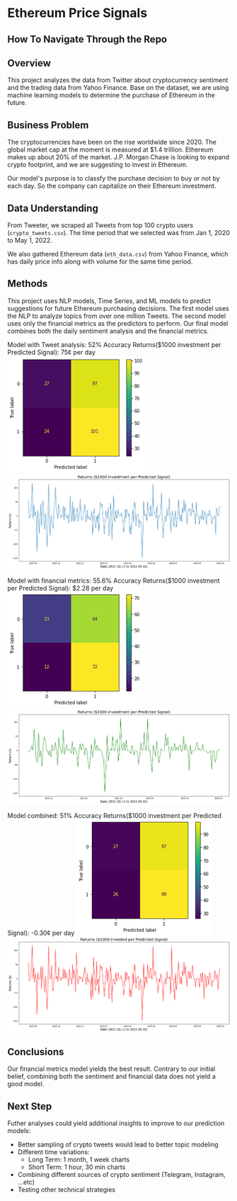 # Ethereum Price Signals


## How To Navigate Through the Repo


## Overview
This project analyzes the data from Twitter about cryptocurrency sentiment and the trading data from Yahoo Finance. Base on the dataset, we are using machine learning models to determine the purchase of Ethereum in the future.

## Business Problem
The cryptocurrencies have been on the rise worldwide since 2020. The global market cap at the moment is measured at $1.4 trillion. Ethereum makes up about 20% of the market. 
J.P. Morgan Chase is looking to expand crypto footprint, and we are suggesting to invest in Ethereum. 

Our model's purpose is to classfy the purchase decision to buy or not by each day. So the company can capitalize on their Ethereum investment.

## Data Understanding
From Tweeter, we scraped all Tweets from top 100 crypto users (`crypto_tweets.csv`). The time period that we selected was from Jan 1, 2020 to May 1, 2022. 

We also gathered Ethereum data (`eth_data.csv`) from Yahoo Finance, which has daily price info along with volume for the same time period.

## Methods
This project uses NLP models, Time Series, and ML models to predict suggestions for future Ethereum purchasing decisions. The first model uses the NLP to analyze topics from over one million Tweets. The second model uses only the financial metrics as the predictors to perform. Our final model combines both the daily sentiment analysis and the financial metrics.

Model with Tweet analysis: 52% Accuracy
Returns($1000 investment per Predicted Signal): 75¢ per day
![model1-1.png](pictures/model1-1.png)
![model1-2.png](pictures/model1-2.png)

Model with financial metrics: 55.6% Accuracy
Returns($1000 investment per Predicted Signal): $2.28 per day
![model2-1.png](pictures/model2-1.png)
![model2-2.png](pictures/model2-2.png)

Model combined: 51% Accuracy
Returns($1000 investment per Predicted Signal): -0.30¢ per day
![model3-1.png](pictures/model3-1.png)
![model3-2.png](pictures/model3-2.png)


## Conclusions
Our financial metrics model yields the best result. Contrary to our initial belief, combining both the sentiment and financial data does not yield a good model.

## Next Step
Futher analyses could yield additional insights to improve to our prediction models:

- Better sampling of crypto tweets would lead to better topic modeling
- Different time variations:
    - Long Term: 1 month, 1 week charts
    - Short Term: 1 hour, 30 min charts
- Combining different sources of crypto sentiment (Telegram, Instagram, ...etc)
- Testing other technical strategies
